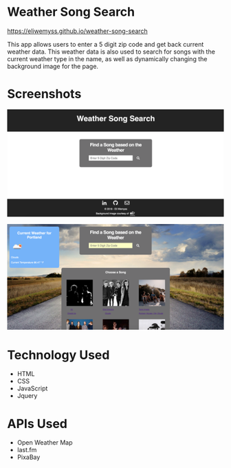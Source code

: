 # Weather Song Search

https://eliwemyss.github.io/weather-song-search


This app allows users to enter a 5 digit zip code and get back current weather data. This weather data is also used to search  for songs with the current weather type in the name, as well as dynamically changing the background image for the page. 

# Screenshots

![](screenshots/screenshot1.png)

![](screenshots/screenshot%203.png)



# Technology Used

* HTML
* CSS
* JavaScript
* Jquery

# APIs Used

- Open Weather Map
- last.fm
- PixaBay
